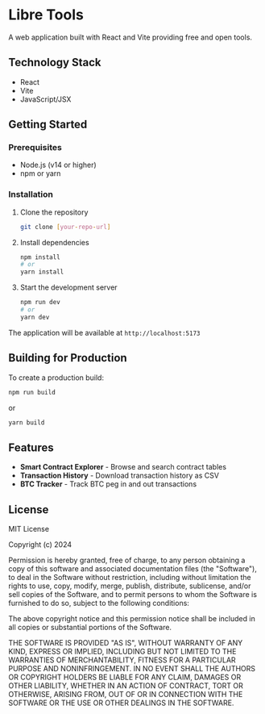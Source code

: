# Libre Tools

A web application built with React and Vite providing free and open tools.

## Technology Stack

- React 
- Vite
- JavaScript/JSX

## Getting Started

### Prerequisites

- Node.js (v14 or higher)
- npm or yarn

### Installation

1. Clone the repository
   ```bash
   git clone [your-repo-url]
   ```

2. Install dependencies
   ```bash
   npm install
   # or
   yarn install
   ```

3. Start the development server
   ```bash
   npm run dev
   # or
   yarn dev
   ```

The application will be available at `http://localhost:5173`

## Building for Production

To create a production build:
```bash
npm run build
```
or 
```bash
yarn build
```


## Features

- **Smart Contract Explorer** - Browse and search contract tables
- **Transaction History** - Download transaction history as CSV
- **BTC Tracker** - Track BTC peg in and out transactions

## License

MIT License

Copyright (c) 2024

Permission is hereby granted, free of charge, to any person obtaining a copy
of this software and associated documentation files (the "Software"), to deal
in the Software without restriction, including without limitation the rights
to use, copy, modify, merge, publish, distribute, sublicense, and/or sell
copies of the Software, and to permit persons to whom the Software is
furnished to do so, subject to the following conditions:

The above copyright notice and this permission notice shall be included in all
copies or substantial portions of the Software.

THE SOFTWARE IS PROVIDED "AS IS", WITHOUT WARRANTY OF ANY KIND, EXPRESS OR
IMPLIED, INCLUDING BUT NOT LIMITED TO THE WARRANTIES OF MERCHANTABILITY,
FITNESS FOR A PARTICULAR PURPOSE AND NONINFRINGEMENT. IN NO EVENT SHALL THE
AUTHORS OR COPYRIGHT HOLDERS BE LIABLE FOR ANY CLAIM, DAMAGES OR OTHER
LIABILITY, WHETHER IN AN ACTION OF CONTRACT, TORT OR OTHERWISE, ARISING FROM,
OUT OF OR IN CONNECTION WITH THE SOFTWARE OR THE USE OR OTHER DEALINGS IN THE
SOFTWARE.